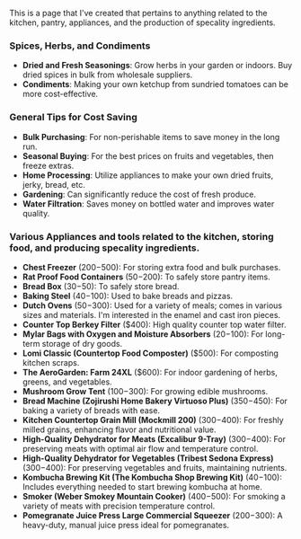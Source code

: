 This is a page that I've created that pertains to anything related to the kitchen, pantry, appliances, and the production of specality ingredients.


### Spices, Herbs, and Condiments
- **Dried and Fresh Seasonings**: Grow herbs in your garden or indoors. Buy dried spices in bulk from wholesale suppliers.
- **Condiments**: Making your own ketchup from sundried tomatoes can be more cost-effective.

### General Tips for Cost Saving
- **Bulk Purchasing**: For non-perishable items to save money in the long run.
- **Seasonal Buying**: For the best prices on fruits and vegetables, then freeze extras.
- **Home Processing**: Utilize appliances to make your own dried fruits, jerky, bread, etc.
- **Gardening**: Can significantly reduce the cost of fresh produce.
- **Water Filtration**: Saves money on bottled water and improves water quality.

### Various Appliances and tools related to the kitchen, storing food, and producing specality ingredients.
- **Chest Freezer** ($200-$500): For storing extra food and bulk purchases.
- **Rat Proof Food Containers** ($50-$200): To safely store pantry items.
- **Bread Box** ($30-$50): To safely store bread.
- **Baking Steel** ($40-$100): Used to bake breads and pizzas.
- **Dutch Ovens** ($50-$300): Used for a variety of meals; comes in various sizes and materials. I'm interested in the enamel and cast iron pieces.
- **Counter Top Berkey Filter** ($400): High quality counter top water filter.
- **Mylar Bags with Oxygen and Moisture Absorbers** ($20-$100): For long-term storage of dry goods.
- **Lomi Classic (Countertop Food Composter)** ($500): For composting kitchen scraps.
- **The AeroGarden: Farm 24XL** ($600): For indoor gardening of herbs, greens, and vegetables.
- **Mushroom Grow Tent** ($100-$300): For growing edible mushrooms.
- **Bread Machine (Zojirushi Home Bakery Virtuoso Plus)** ($350-$450): For baking a variety of breads with ease.
- **Kitchen Countertop Grain Mill (Mockmill 200)** ($300-$400): For freshly milled grains, enhancing flavor and nutritional value.
- **High-Quality Dehydrator for Meats (Excalibur 9-Tray)** ($300-$400): For preserving meats with optimal air flow and temperature control.
- **High-Quality Dehydrator for Vegetables (Tribest Sedona Express)** ($300-$400): For preserving vegetables and fruits, maintaining nutrients.
- **Kombucha Brewing Kit (The Kombucha Shop Brewing Kit)** ($40-$100): Includes everything needed to start brewing kombucha at home.
- **Smoker (Weber Smokey Mountain Cooker)** ($400-$500): For smoking a variety of meats with precision temperature control.
- **Pomegranate Juice Press Large Commercial Squeezer** ($200-$300): A heavy-duty, manual juice press ideal for pomegranates.
